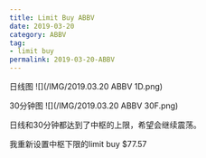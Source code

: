 ```yaml
---
title: Limit Buy ABBV
date: 2019-03-20
category: ABBV
tag:
- limit buy
permalink: 2019-03-20-ABBV
---
```


日线图
![](/IMG/2019.03.20 ABBV 1D.png)

30分钟图
![](/IMG/2019.03.20 ABBV 30F.png)

日线和30分钟都达到了中枢的上限，希望会继续震荡。

我重新设置中枢下限的limit buy $\$$77.57
